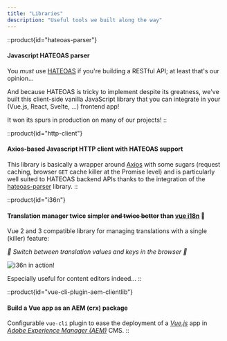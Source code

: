 ```yaml
---
title: "Libraries"
description: "Useful tools we built along the way"
---
```


::product{id="hateoas-parser"}
#### Javascript HATEOAS parser

You *must* use [HATEOAS](https://en.wikipedia.org/wiki/HATEOAS) if you're building
a RESTful API; at least that's our opinion...

And because HATEOAS is tricky to implement despite its greatness,
we've built this client-side vanilla JavaScript library that you can integrate
in your (Vue.js, React, Svelte, ...) frontend app!

It won its spurs in production on many of our projects!
::

::product{id="http-client"}
#### Axios-based Javascript HTTP client with HATEOAS support

This library is basically a wrapper around [Axios](https://axios-http.com/)
with some sugars (request caching, browser `GET` cache killer at the Promise
level) and is particularly well suited to HATEOAS backend APIs thanks to the
integration of the [hateoas-parser](#hateoas-parser) library.
::

::product{id="i36n"}
#### Translation manager twice simpler ~~and twice better~~ than [vue i18n](https://vue-i18n.intlify.dev/) :muscle:

Vue 2 and 3 compatible library for managing translations with a single (killer)
feature:

*:tada: Switch between translation values and keys in the browser :champagne:*

![i36n in action!](/img/product/i36n.gif)

Especially useful for content editors indeed...
::

::product{id="vue-cli-plugin-aem-clientlib"}
#### Build a Vue app as an AEM (crx) package

Configurable `vue-cli` plugin to ease the deployment of a
*[Vue.js](https://vuejs.org/)* app in
*[Adobe Experience Manager (AEM)](https://business.adobe.com/products/experience-manager/adobe-experience-manager.html)* CMS.
::
